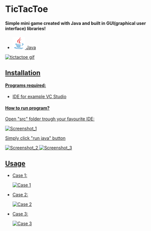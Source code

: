 # TicTacToe

#### Simple mini game created with Java and built in GUI(graphical user interface) libraries! 

- <p align="left"> <a href="https://www.java.com" target="_blank" rel="noreferrer"> <img src="https://raw.githubusercontent.com/devicons/devicon/master/icons/java/java-original.svg" alt="java" width="40" height="40"/> Java

![tictactoe gif](https://user-images.githubusercontent.com/115106367/226195223-85677d85-f94a-4a1a-9af7-45fc26d1be23.gif)
  
## Installation

#### Programs required:
- IDE for example VC Studio

#### How to run program?

Open "src" folder trough your favourite IDE:

![Screenshot_1](https://user-images.githubusercontent.com/115106367/226195908-792d6820-4f63-441f-92bb-7ff10b2c76a3.jpg)

Simply click "run java" button

![Screenshot_2](https://user-images.githubusercontent.com/115106367/226195932-21d3470b-a24d-41c3-a1fb-25c50f2dc60b.jpg)
![Screenshot_3](https://user-images.githubusercontent.com/115106367/226195961-0f996ab8-f629-4220-9770-2ccf1e954da7.jpg)

## Usage

- Case 1:
  
  ![Case 1](https://user-images.githubusercontent.com/115106367/226196284-e33d9ddc-ab14-45cf-8cf4-42b3a7cd52bb.jpg)

- Case 2:
  
  ![Case 2](https://user-images.githubusercontent.com/115106367/226196288-fa656d26-bef7-4226-9dc3-cde52c611d60.jpg)

- Case 3:
  
  ![Case 3](https://user-images.githubusercontent.com/115106367/226196296-b5e060ad-580a-444b-8671-77e6a5c9917b.jpg)






